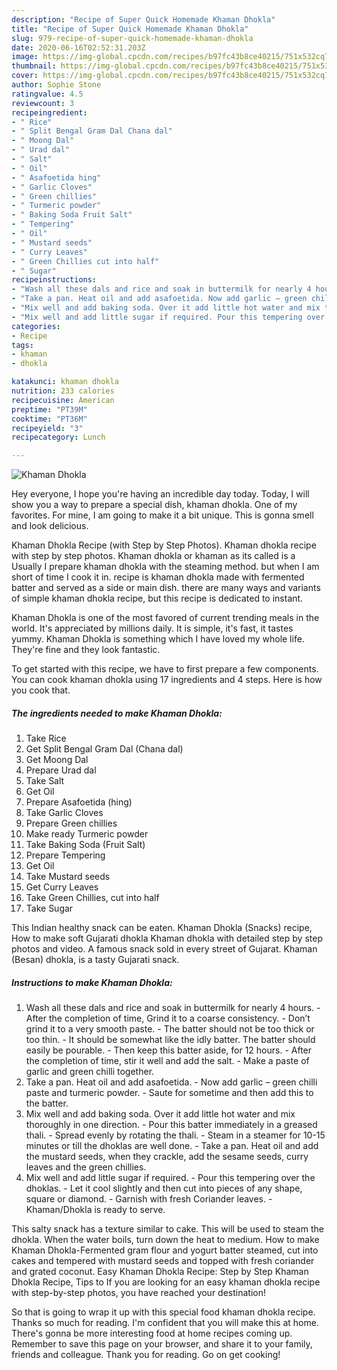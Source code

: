 ```yaml
---
description: "Recipe of Super Quick Homemade Khaman Dhokla"
title: "Recipe of Super Quick Homemade Khaman Dhokla"
slug: 979-recipe-of-super-quick-homemade-khaman-dhokla
date: 2020-06-16T02:52:31.203Z
image: https://img-global.cpcdn.com/recipes/b97fc43b8ce40215/751x532cq70/khaman-dhokla-recipe-main-photo.jpg
thumbnail: https://img-global.cpcdn.com/recipes/b97fc43b8ce40215/751x532cq70/khaman-dhokla-recipe-main-photo.jpg
cover: https://img-global.cpcdn.com/recipes/b97fc43b8ce40215/751x532cq70/khaman-dhokla-recipe-main-photo.jpg
author: Sophie Stone
ratingvalue: 4.5
reviewcount: 3
recipeingredient:
- " Rice"
- " Split Bengal Gram Dal Chana dal"
- " Moong Dal"
- " Urad dal"
- " Salt"
- " Oil"
- " Asafoetida hing"
- " Garlic Cloves"
- " Green chillies"
- " Turmeric powder"
- " Baking Soda Fruit Salt"
- " Tempering"
- " Oil"
- " Mustard seeds"
- " Curry Leaves"
- " Green Chillies cut into half"
- " Sugar"
recipeinstructions:
- "Wash all these dals and rice and soak in buttermilk for nearly 4 hours. After the completion of time, Grind it to a coarse consistency. Don’t grind it to a very smooth paste. The batter should not be too thick or too thin. It should be somewhat like the idly batter. The batter should easily be pourable. Then keep this batter aside, for 12 hours. After the completion of time, stir it well and add the salt. Make a paste of garlic and green chilli together."
- "Take a pan. Heat oil and add asafoetida. Now add garlic – green chilli paste and turmeric powder. Saute for sometime and then add this to the batter."
- "Mix well and add baking soda. Over it add little hot water and mix thoroughly in one direction. Pour this batter immediately in a greased thali. Spread evenly by rotating the thali. Steam in a steamer for 10-15 minutes or till the dhoklas are well done. Take a pan. Heat oil and add the mustard seeds, when they crackle, add the sesame seeds, curry leaves and the green chillies."
- "Mix well and add little sugar if required. Pour this tempering over the dhoklas. Let it cool slightly and then cut into pieces of any shape, square or diamond. Garnish with fresh Coriander leaves. Khaman/Dhokla is ready to serve."
categories:
- Recipe
tags:
- khaman
- dhokla

katakunci: khaman dhokla 
nutrition: 233 calories
recipecuisine: American
preptime: "PT39M"
cooktime: "PT36M"
recipeyield: "3"
recipecategory: Lunch

---
```



![Khaman Dhokla](https://img-global.cpcdn.com/recipes/b97fc43b8ce40215/751x532cq70/khaman-dhokla-recipe-main-photo.jpg)

Hey everyone, I hope you're having an incredible day today. Today, I will show you a way to prepare a special dish, khaman dhokla. One of my favorites. For mine, I am going to make it a bit unique. This is gonna smell and look delicious.

Khaman Dhokla Recipe (with Step by Step Photos). Khaman dhokla recipe with step by step photos. Khaman dhokla or khaman as its called is a Usually I prepare khaman dhokla with the steaming method. but when I am short of time I cook it in. recipe is khaman dhokla made with fermented batter and served as a side or main dish. there are many ways and variants of simple khaman dhokla recipe, but this recipe is dedicated to instant.

Khaman Dhokla is one of the most favored of current trending meals in the world. It's appreciated by millions daily. It is simple, it's fast, it tastes yummy. Khaman Dhokla is something which I have loved my whole life. They're fine and they look fantastic.


To get started with this recipe, we have to first prepare a few components. You can cook khaman dhokla using 17 ingredients and 4 steps. Here is how you cook that.

<!--inarticleads1-->

##### The ingredients needed to make Khaman Dhokla:

1. Take  Rice
1. Get  Split Bengal Gram Dal (Chana dal)
1. Get  Moong Dal
1. Prepare  Urad dal
1. Take  Salt
1. Get  Oil
1. Prepare  Asafoetida (hing)
1. Take  Garlic Cloves
1. Prepare  Green chillies
1. Make ready  Turmeric powder
1. Take  Baking Soda (Fruit Salt)
1. Prepare  Tempering
1. Get  Oil
1. Take  Mustard seeds
1. Get  Curry Leaves
1. Take  Green Chillies, cut into half
1. Take  Sugar


This Indian healthy snack can be eaten. Khaman Dhokla (Snacks) recipe, How to make soft Gujarati dhokla Khaman dhokla with detailed step by step photos and video. A famous snack sold in every street of Gujarat. Khaman (Besan) dhokla, is a tasty Gujarati snack. 

<!--inarticleads2-->

##### Instructions to make Khaman Dhokla:

1. Wash all these dals and rice and soak in buttermilk for nearly 4 hours. - After the completion of time, Grind it to a coarse consistency. - Don’t grind it to a very smooth paste. - The batter should not be too thick or too thin. - It should be somewhat like the idly batter. The batter should easily be pourable. - Then keep this batter aside, for 12 hours. - After the completion of time, stir it well and add the salt. - Make a paste of garlic and green chilli together.
1. Take a pan. Heat oil and add asafoetida. - Now add garlic – green chilli paste and turmeric powder. - Saute for sometime and then add this to the batter.
1. Mix well and add baking soda. Over it add little hot water and mix thoroughly in one direction. - Pour this batter immediately in a greased thali. - Spread evenly by rotating the thali. - Steam in a steamer for 10-15 minutes or till the dhoklas are well done. - Take a pan. Heat oil and add the mustard seeds, when they crackle, add the sesame seeds, curry leaves and the green chillies.
1. Mix well and add little sugar if required. - Pour this tempering over the dhoklas. - Let it cool slightly and then cut into pieces of any shape, square or diamond. - Garnish with fresh Coriander leaves. - Khaman/Dhokla is ready to serve.


This salty snack has a texture similar to cake. This will be used to steam the dhokla. When the water boils, turn down the heat to medium. How to make Khaman Dhokla-Fermented gram flour and yogurt batter steamed, cut into cakes and tempered with mustard seeds and topped with fresh coriander and grated coconut. Easy Khaman Dhokla Recipe: Step by Step Khaman Dhokla Recipe, Tips to If you are looking for an easy khaman dhokla recipe with step-by-step photos, you have reached your destination! 

So that is going to wrap it up with this special food khaman dhokla recipe. Thanks so much for reading. I'm confident that you will make this at home. There's gonna be more interesting food at home recipes coming up. Remember to save this page on your browser, and share it to your family, friends and colleague. Thank you for reading. Go on get cooking!
